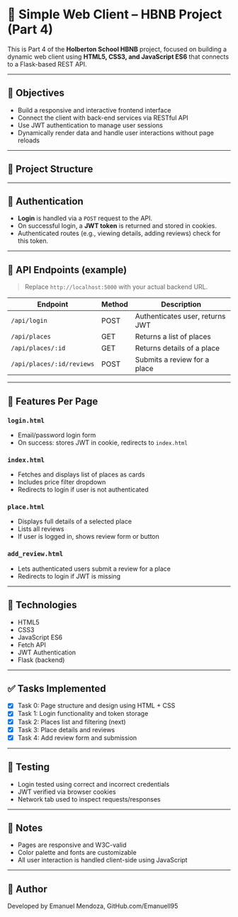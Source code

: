 # 🧭 Simple Web Client – HBNB Project (Part 4)

This is Part 4 of the **Holberton School HBNB** project, focused on building a dynamic web client using **HTML5, CSS3, and JavaScript ES6** that connects to a Flask-based REST API.

---

## 🎯 Objectives

- Build a responsive and interactive frontend interface
- Connect the client with back-end services via RESTful API
- Use JWT authentication to manage user sessions
- Dynamically render data and handle user interactions without page reloads

---

## 📁 Project Structure
---

## 🔐 Authentication

- **Login** is handled via a `POST` request to the API.
- On successful login, a **JWT token** is returned and stored in cookies.
- Authenticated routes (e.g., viewing details, adding reviews) check for this token.

---

## 🔗 API Endpoints (example)

> Replace `http://localhost:5000` with your actual backend URL.

| Endpoint                  | Method | Description                      |
|---------------------------|--------|----------------------------------|
| `/api/login`              | POST   | Authenticates user, returns JWT |
| `/api/places`             | GET    | Returns a list of places        |
| `/api/places/:id`         | GET    | Returns details of a place      |
| `/api/places/:id/reviews` | POST   | Submits a review for a place    |

---

## 🧪 Features Per Page

### `login.html`
- Email/password login form
- On success: stores JWT in cookie, redirects to `index.html`

### `index.html`
- Fetches and displays list of places as cards
- Includes price filter dropdown
- Redirects to login if user is not authenticated

### `place.html`
- Displays full details of a selected place
- Lists all reviews
- If user is logged in, shows review form or button

### `add_review.html`
- Lets authenticated users submit a review for a place
- Redirects to login if JWT is missing

---

## 🧰 Technologies

- HTML5
- CSS3
- JavaScript ES6
- Fetch API
- JWT Authentication
- Flask (backend)

---

## ✅ Tasks Implemented

- [x] Task 0: Page structure and design using HTML + CSS
- [x] Task 1: Login functionality and token storage
- [x] Task 2: Places list and filtering (next)
- [x] Task 3: Place details and reviews
- [x] Task 4: Add review form and submission

---

## 🧪 Testing

- Login tested using correct and incorrect credentials
- JWT verified via browser cookies
- Network tab used to inspect requests/responses

---

## 📌 Notes

- Pages are responsive and W3C-valid
- Color palette and fonts are customizable
- All user interaction is handled client-side using JavaScript

---

## 👤 Author

Developed by Emanuel Mendoza, GitHub.com/Emanuell95
